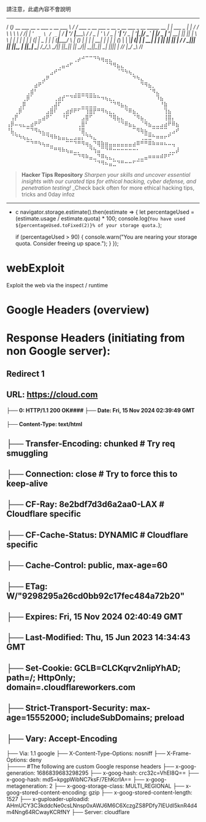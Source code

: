 請注意，此處內容不會說明

  ___                                    __  __                                                   _           _    _____   __  
 / (_)_ __ ___   __ _   ___ _ __ ___ ____\ \/ /   ___  _ __   ___ _ __ _ __ ___  _ __ _____  __ _| | ___ _ __| |_ / / \ \  \ \ 
/ /| | '_ ` _ \ / _` | / __| '__/ __|_____\  /   / _ \| '_ \ / _ | '__| '__/ _ \| '__|_____|/ _` | |/ _ | '__| __| || || |  \ \
\ \| | | | | | | (_| | \__ | | | (__|_____/  \  | (_) | | | |  __| |  | | | (_) | |  |_____| (_| | |  __| |  | |_| || || |  / /
 \_|_|_| |_| |_|\__, | |___|_|  \___|    /_/\_\  \___/|_| |_|\___|_|  |_|  \___/|_|         \__,_|_|\___|_|   \__| ||_|| | /_/ 
                |___/                                                                                             \_\ /_/      


⠀⠀⠀⠀⠀⠀⠀⠀⠀⠀⠀⠀⠀⠀⠀⠀⠀⢀⡴⠚⠉⠉⠙⠳⢶⣤⣄⠀⠀⠀⠀⠀⠀⠀⠀⠀⠀⠀⠀⠀⠀⠀⠀⠀
⠀⠀⠀⠀⠀⠀⠀⠀⠀⠀⠀⠀⠀⢀⣤⠴⠋⠀⠀⠀⠀⠀⠀⠀⠀⠈⠙⠻⣦⣄⠀⠀⠀⠀⠀⠀⠀⠀⠀⠀⠀⠀⠀⠀ 
⠀⠀⠀⠀⠀⠀⠀⠀⠀⠀⠀⣠⠞⠉⠀⠀⠀⠀⠀⠀⠀⠀⠀⠀⠀⠀⠀⠀⠈⠙⠳⢦⡀⠀⠀⠀⠀⠀⠀⠀⠀⠀⠀⠀
⠀⠀⠀⠀⠀⠀⠀⠀⠀⣠⠟⠀⠀⠀⠀⠀⠀⠀⠀⠀⠀⠀⠀⠀⠀⠀⠀⠀⠀⠀⠀⠀⠙⠳⣄⠀⠀⠀⠀⠀⠀⠀⠀⠀
⠀⠀⠀⠀⠀⠀⠀⣴⠟⠁⠀⠀⠀⠀⠀⠀⠀⠀⠀⠀⠀⠀⠀⠀⠀⠀⠀⠀⠀⠀⠀⠀⠀⠀⠙⠻⣦⡀⠀⠀⠀⠀⠀⠀
⠀⠀⠀⠀⠀⢀⣾⠃⠀⠀⠀⠀⠀⠀⠀⠀⠀⢀⣀⣀⣀⣀⡀⠀⠀⠀⠀⠀⠀⠀⠀⠀⠀⠀⠀⠀⠈⠻⣄⠀⠀⠀⠀⠀
⠀⠀⠀⠀⢀⡿⠁⠀⠀⠀⠀⠀⢀⣴⡞⠉⠙⠛⠛⠉⠙⠛⠛⠓⠲⢦⣄⡀⠀⠀⠀⠀⠀⠀⠀⠀⠀⠀⠹⣦⠀⠀⠀⠀
⠀⠀⠀⢀⡿⠀⠀⠀⠀⠀⠀⢀⣼⠏⠀⠀⠀⠀⠀⣀⣀⣀⣀⠀⠀⠀⠈⠙⠻⣦⣄⠀⠀⠀⠀⠀⠀⠀⠀⠘⣷⠀⠀⠀
⠀⠀⢀⡿⠁⠀⠀⠀⠀⠀⣠⣿⠏⠀⢀⣴⡾⠟⠋⠉⢹⣿⡟⠛⠻⢦⣄⡀⠀⠀⠙⠿⣦⡀⠀⠀⠀⠀⠀⠀⢹⣦⠀⠀
⠀⢠⡟⠀⠀⠀⠀⠀⣀⣴⠟⠁⠀⠀⠘⠏⠀⠀⠀⣠⣿⠋⠀⠀⠀⠀⠙⢿⣦⣄⠀⠀⠈⠻⣦⡀⠀⠀⠀⠀⢸⣿⡄⠀
⢠⡿⠤⢤⣄⣀⣴⠟⠋⠀⠀⠀⠀⠀⠀⠀⠀⠀⢀⣿⠃⠀⠀⠀⠀⠀⠀⠀⠈⠙⠿⣦⣄⠀⠈⠻⣦⣀⣀⣠⣴⠟⠿⣦
⠘⣧⡀⠀⠀⠉⠙⠻⢦⣄⣀⠀⠀⠀⠀⠀⠀⠀⠘⣿⡀⠀⠀⠀⠀⠀⠀⠀⠀⠀⠀⠀⠉⠻⢷⣦⣀⠉⠉⠉⠉⢀⣠⠞
⠀⠈⠙⠳⢦⣄⡀⠀⠀⠉⠙⠻⠷⣦⣤⣄⣀⣠⣤⡌⠙⠳⣄⠀⠀⠀⠀⠀⠀⠀⠀⠀⠀⠀⢀⣉⣛⠓⠶⠶⠖⠋⠀⠀
⠀⠀⠀⠀⠀⠉⠙⠛⠳⢦⣤⣀⠀⠀⠀⠉⠉⠙⠛⠻⢶⣄⠙⢿⣷⣶⣤⣤⣤⣤⣤⣤⣴⠿⠛⠛⠿⠷⠶⠶⠦⠤⢤⠀
⠀⠀⠀⠀⠀⠀⠀⠀⠀⠀⠀⠉⠛⠻⠷⢦⣤⣀⡀⠀⠀⠙⢳⣤⠉⠙⠛⠒⠒⠒⠒⠒⠒⠂⠀⠀⠀⠀⠀⠀⠀⢀⣀⡼
⠀⠀⠀⠀⠀⠀⠀⠀⠀⠀⠀⠀⠀⠀⠀⠀⠀⠉⠙⠻⠷⣤⣀⠙⠿⢦⣄⡀⠀⠀⠀⠀⠀⢀⣀⣤⠶⠶⠶⠾⠟⠋⠁⠀
⠀⠀⠀⠀⠀⠀⠀⠀⠀⠀⠀⠀⠀⠀⠀⠀⠀⠀⠀⠀⠀⠀⠈⠙⠻⠦⣤⣉⠙⠛⠒⠒⠋⠉⠉⠀⠀⠀⠀⠀⠀⠀⠀⠀

> **Hacker Tips Repository**
>  _Sharpen your skills and uncover essential insights with our curated tips for ethical hacking, cyber defense, and penetration testing!_
>  _Check back often for more ethical hacking tips, tricks and 0day infoz
---

- c
  navigator.storage.estimate().then(estimate => {
    let percentageUsed = (estimate.usage / estimate.quota) * 100;
    console.log(`You have used ${percentageUsed.toFixed(2)}% of your storage quota.`);
    
    if (percentageUsed > 90) {
        console.warn("You are nearing your storage quota. Consider freeing up space.");
    }
});





# webExploit
Exploit the web via the inspect / runtime


# Google Headers (overview)

# Response Headers (initiating from non Google server):
## Redirect 1
## URL: https://cloud.com
#### ├── 0: HTTP/1.1 200 OK#### ├── Date: Fri, 15 Nov 2024 02:39:49 GMT
#### ├── Content-Type: text/html
## ├── Transfer-Encoding: chunked  # Try req smuggling
## ├── Connection: close    # Try to force this to keep-alive
## ├── CF-Ray: 8e2bdf7d3d6a2aa0-LAX  # Cloudflare specific  
## ├── CF-Cache-Status: DYNAMIC      # Cloudflare specific
## ├── Cache-Control: public, max-age=60
## ├── ETag: W/"9298295a26cd0bb92c17fec484a72b20"
## ├── Expires: Fri, 15 Nov 2024 02:40:49 GMT
## ├── Last-Modified: Thu, 15 Jun 2023 14:34:43 GMT
## ├── Set-Cookie: GCLB=CLCKqrv2nIipYhAD; path=/; HttpOnly; domain=.cloudflareworkers.com
## ├── Strict-Transport-Security: max-age=15552000; includeSubDomains; preload
## ├── Vary: Accept-Encoding
├── Via: 1.1 google
├── X-Content-Type-Options: nosniff
├── X-Frame-Options: deny  
├──── #The following are custom Google response headers 
├── x-goog-generation: 1686839683298295
├── x-goog-hash: crc32c=VhEI8Q==
├── x-goog-hash: md5=kpgpWibNC7ksF/7EhKcrIA==
├── x-goog-metageneration: 2
├── x-goog-storage-class: MULTI_REGIONAL
├── x-goog-stored-content-encoding: gzip
├── x-goog-stored-content-length: 1527
├── x-guploader-uploadid: AHmUCY3C3kddcNe0csLNnsp0xAWJ6M6C6XczgZS8PDfy7IEUdI5knR4d4m4Nng64RCwayKCRfNY
├── Server: cloudflare

